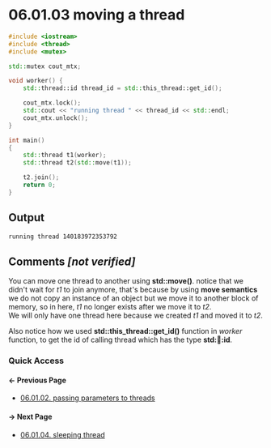 # 06.01.03 moving a thread

```cxx
#include <iostream>
#include <thread>
#include <mutex>

std::mutex cout_mtx;

void worker() {
    std::thread::id thread_id = std::this_thread::get_id();

    cout_mtx.lock();
    std::cout << "running thread " << thread_id << std::endl;
    cout_mtx.unlock();
}

int main()
{
    std::thread t1(worker);
    std::thread t2(std::move(t1));

    t2.join();
    return 0;
}

```

## Output

```txt
running thread 140183972353792
```

## Comments *[not verified]*

You can move one thread to another using **std::move()**. notice that we didn't wait for *t1* to join anymore,
that's because by using **move semantics** we do not copy an instance of an object but we move it to another block of memory,
so in here, *t1* no longer exists after we move it to *t2*.  
We will only have one thread here because we created *t1* and moved it to *t2*.

Also notice how we used **std::this_thread::get_id()** function in *worker* function, to get the id of calling thread which has the type **std::thread::id**.

### Quick Access

<div class="previous_page pagination">

#### &#8592; Previous Page

* [06.01.02. passing parameters to threads](./../../06.multithreading/01.threads/02.parameters.md)

</div>
<div class="next_page pagination">

#### &#8594; Next Page

* [06.01.04. sleeping thread](./../../06.multithreading/01.threads/04.sleeping-thread.md)

</div>
